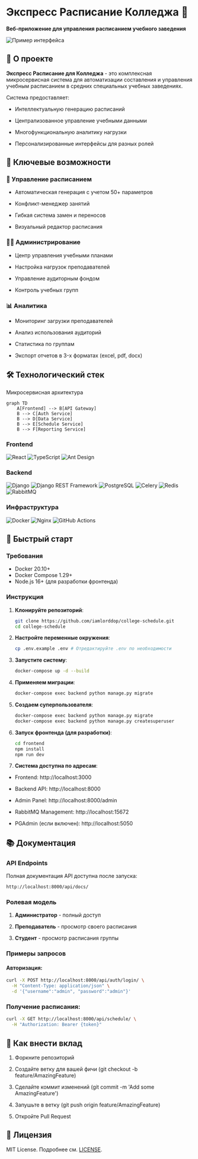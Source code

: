 # Экспресс Расписание Колледжа 🚀

**Веб-приложение для управления расписанием учебного заведения**

![Пример интерфейса](https://via.placeholder.com/800x400?text=Express+College+Schedule)

## 📌 О проекте

**Экспресс Расписание для Колледжа** - это комплексная микросервисная система для автоматизации составления и управления учебным расписанием в средних специальных учебных заведениях.

Система предоставляет:

- Интеллектуальную генерацию расписаний

- Централизованное управление учебными данными

- Многофункциональную аналитику нагрузки

- Персонализированные интерфейсы для разных ролей

## 🌟 Ключевые возможности

### 📅 Управление расписанием

- Автоматическая генерация с учетом 50+ параметров

- Конфликт-менеджер занятий

- Гибкая система замен и переносов

- Визуальный редактор расписания

### 👨‍🏫 Администрирование

- Центр управления учебными планами

- Настройка нагрузок преподавателей

- Управление аудиторным фондом

- Контроль учебных групп

### 📊 Аналитика

- Мониторинг загрузки преподавателей

- Анализ использования аудиторий

- Статистика по группам

- Экспорт отчетов в 3-x форматах (excel, pdf, docx)

## 🛠 Технологический стек

Микросервисная архитектура

```mermaid
graph TD
    A[Frontend] --> B[API Gateway]
    B --> C[Auth Service]
    B --> D[Data Service]
    B --> E[Schedule Service]
    B --> F[Reporting Service]
```

### Frontend

![React](https://img.shields.io/badge/-React-61DAFB?logo=react&logoColor=white)
![TypeScript](https://img.shields.io/badge/-TypeScript-3178C6?logo=typescript&logoColor=white)
![Ant Design](https://img.shields.io/badge/-Ant_Design-0170FE?logo=ant-design&logoColor=white)

### Backend

![Django](https://img.shields.io/badge/-Django-092E20?logo=django&logoColor=white)
![Django REST Framework](https://img.shields.io/badge/-Django_REST-ff1709?logo=django&logoColor=white)
![PostgreSQL](https://img.shields.io/badge/-PostgreSQL-4169E1?logo=postgresql&logoColor=white)
![Celery](https://img.shields.io/badge/-Celery-37814A?logo=celery&logoColor=white)
![Redis](https://img.shields.io/badge/-Redis-DC382D?logo=redis&logoColor=white)
![RabbitMQ](https://img.shields.io/badge/-RabbitMQ-DC382D?logo=redis&logoColor=white)

### Инфраструктура

![Docker](https://img.shields.io/badge/-Docker-2496ED?logo=docker&logoColor=white)
![Nginx](https://img.shields.io/badge/-Nginx-009639?logo=nginx&logoColor=white)
![GitHub Actions](https://img.shields.io/badge/-GitHub_Actions-2088FF?logo=github-actions&logoColor=white)

## 🚀 Быстрый старт

### Требования

- Docker 20.10+
- Docker Compose 1.29+
- Node.js 16+ (для разработки фронтенда)

### Инструкция

1. **Клонируйте репозиторий**:

   ```bash
   git clone https://github.com/iamlorddop/college-schedule.git
   cd college-schedule
   ```

2. **Настройте переменные окружения**:

   ```bash
   cp .env.example .env # Отредактируйте .env по необходимости
   ```

3. **Запустите систему**:

   ```bash
   docker-compose up -d --build
   ```

4. **Применяем миграции**:

   ```bash
   docker-compose exec backend python manage.py migrate
   ```

5. **Создаем суперпользователя**:
   ```bash
   docker-compose exec backend python manage.py migrate
   docker-compose exec backend python manage.py createsuperuser
   ```
6. **Запуск фронтенда (для разработки)**:

   ```bash
   cd frontend
   npm install
   npm run dev
   ```

7. **Система доступна по адресам**:

- Frontend: http://localhost:3000

- Backend API: http://localhost:8000

- Admin Panel: http://localhost:8000/admin

- RabbitMQ Management: http://localhost:15672

- PGAdmin (если включен): http://localhost:5050

## 📚 Документация

### API Endpoints

Полная документация API доступна после запуска:

```bash
http://localhost:8000/api/docs/
```

### Ролевая модель

1. **Администратор** - полный доступ

2. **Преподаватель** - просмотр своего расписания

3. **Студент** - просмотр расписания группы

### Примеры запросов

#### Авторизация:

```bash
curl -X POST http://localhost:8000/api/auth/login/ \
  -H "Content-Type: application/json" \
  -d '{"username":"admin", "password":"admin"}'
```

### Получение расписания:

```bash
curl -X GET http://localhost:8000/api/schedule/ \
  -H "Authorization: Bearer {token}"
```

## 🤝 Как внести вклад

1. Форкните репозиторий

2. Создайте ветку для вашей фичи (git checkout -b feature/AmazingFeature)

3. Сделайте коммит изменений (git commit -m 'Add some AmazingFeature')

4. Запушьте в ветку (git push origin feature/AmazingFeature)

5. Откройте Pull Request

## 📜 Лицензия

MIT License. Подробнее см. [LICENSE](./LICENSE.md).
